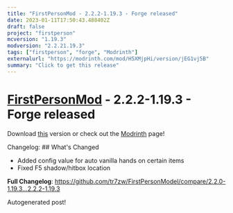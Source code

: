 ```yaml
---
title: "FirstPersonMod - 2.2.2-1.19.3 - Forge released"
date: 2023-01-11T17:50:43.488402Z
draft: false
project: "firstperson"
mcversion: "1.19.3"
modversion: "2.2.21.19.3"
tags: ["firstperson", "forge", "Modrinth"]
externalurl: "https://modrinth.com/mod/H5XMjpHi/version/jEG1vj5B"
summary: "Click to get this release"
---
```

# [FirstPersonMod](/project/firstperson) - 2.2.2-1.19.3 - Forge released
Download [this](https://modrinth.com/mod/H5XMjpHi/version/jEG1vj5B) version or check out the [Modrinth](https://modrinth.com/mod/H5XMjpHi) page!

Changelog: ## What's Changed
* Added config value for auto vanilla hands on certain items
* Fixed F5 shadow/hitbox location

**Full Changelog**: https://github.com/tr7zw/FirstPersonModel/compare/2.2.0-1.19.3...2.2.2-1.19.3

Autogenerated post!
